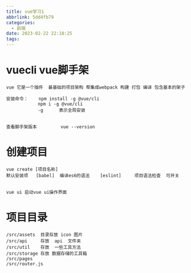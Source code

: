 ```yaml
---
title: vue学习1
abbrlink: 5dd4fb79
categories:
  - 前端
date: 2023-02-22 22:18:25
tags:
---
```



# vuecli  vue脚手架
    vue 它是一个插件  最基础的项目架构 帮集成webpack 构建 打包 编译 包含基本的架子
  
    安装命令：    npm install -g @vue/cli
                npm i -g @vue/cli
                -g      表示全局安装


    查看脚手架版本         vue --version



# 创建项目

    vue create [项目名称]
    默认安装项   [babel]  编译es6的语法    [eslint]     项目语法检查  可开关


    vue ui 启动vue ui操作界面
    


# 项目目录

    /src/assets  目录存放 icon 图片
    /src/api     存放  api  文件夹
    /src/util    存放  一些工具方法
    /src/storage 存放 数据存储的工具箱
    /src/pages
    /src/router.js